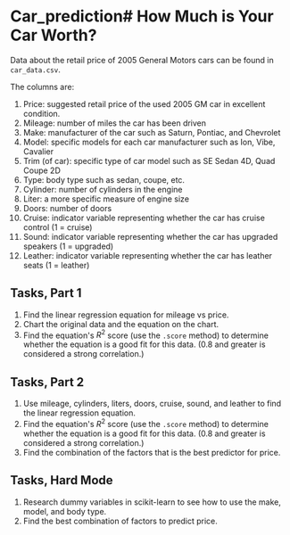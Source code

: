 # Car_prediction# How Much is Your Car Worth?

Data about the retail price of 2005 General Motors cars can be found in `car_data.csv`.

The columns are:

1. Price: suggested retail price of the used 2005 GM car in excellent condition.
2. Mileage: number of miles the car has been driven
3. Make: manufacturer of the car such as Saturn, Pontiac, and Chevrolet
4. Model: specific models for each car manufacturer such as Ion, Vibe, Cavalier
5. Trim (of car): specific type of car model such as SE Sedan 4D, Quad Coupe 2D          
6. Type: body type such as sedan, coupe, etc.      
7. Cylinder: number of cylinders in the engine        
8. Liter: a more specific measure of engine size     
9. Doors: number of doors           
10. Cruise: indicator variable representing whether the car has cruise control (1 = cruise)
11. Sound: indicator variable representing whether the car has upgraded speakers (1 = upgraded)
12. Leather: indicator variable representing whether the car has leather seats (1 = leather)

## Tasks, Part 1

1. Find the linear regression equation for mileage vs price.
2. Chart the original data and the equation on the chart.
3. Find the equation's $R^2$ score (use the `.score` method) to determine whether the
equation is a good fit for this data. (0.8 and greater is considered a strong correlation.)

## Tasks, Part 2

1. Use mileage, cylinders, liters, doors, cruise, sound, and leather to find the linear regression equation.
2. Find the equation's $R^2$ score (use the `.score` method) to determine whether the
equation is a good fit for this data. (0.8 and greater is considered a strong correlation.)
3. Find the combination of the factors that is the best predictor for price.

## Tasks, Hard Mode

1. Research dummy variables in scikit-learn to see how to use the make, model, and body type.
2. Find the best combination of factors to predict price.
